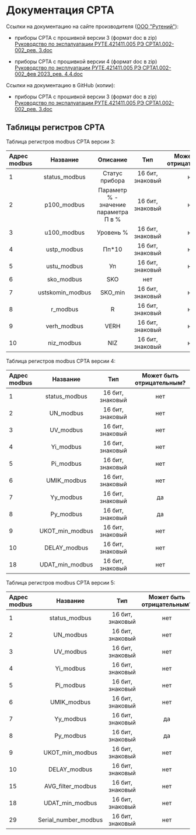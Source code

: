 # Документация СРТА

Ссылки на документацию на сайте производителя ([ООО "Рутений"][0]):

- приборы СРТА с прошивкой версии 3 (формат doc в zip)
[Руководство по экспалуатации РУТЕ.421411.005 РЭ СРТА1.002-002_рев. 3.doc][1]

- приборы СРТА с прошивкой версии 4 (формат doc в zip)
[Руководство по эксплуатации РУТЕ.421411.005 РЭ СРТА1.002-002_фев 2023_рев. 4.4.doc][2]

Ссылки на документацию в GitHub (копии):

- приборы СРТА с прошивкой версии 3 (формат doc в zip)
[Руководство по экспалуатации РУТЕ.421411.005 РЭ СРТА1.002-002_рев. 3.doc][3]

## Таблицы регистров СРТА

Таблица регистров modbus СРТА версии 3:

| Адрес modbus  | Название        | Описание            | Тип            | Может быть отрицательным? |
|:------------- |:---------------:| :-------------:| :-------------:| :-------------:|
| 1         | status_modbus       | Статус прибора        |  16 бит, знаковый        | нет |
| 2         | p100_modbus        | Параметр %  - значение параметра П в %   | 16 бит, знаковый        | нет |
| 3         | u100_modbus      | Уровень %        | 16 бит, знаковый        | нет |
| 4         | ustp_modbus | Пп*10        | 16 бит, знаковый        | нет |
| 5         | ustu_modbus | Уп        | 16 бит, знаковый        | нет |
| 6         | sko_modbus | SKO        | нет |
| 7         | ustskomin_modbus | SKO_min        | 16 бит, знаковый        | нет |
| 8         | r_modbus | R        | 16 бит, знаковый        | нет |
| 9         | verh_modbus | VERH        | 16 бит, знаковый        | нет |
| 10         | niz_modbus | NIZ        | 16 бит, знаковый        | нет |


Таблица регистров modbus СРТА версии 4:

| Адрес modbus  | Название        | Тип            | Может быть отрицательным? |
|:------------- |:---------------:| :-------------:| :-------------:|
| 1         | status_modbus       | 16 бит, знаковый        | нет |
| 2         | UN_modbus        | 16 бит, знаковый        | нет |
| 3         | UV_modbus     | 16 бит, знаковый        | нет |
| 4         | Yi_modbus | 16 бит, знаковый        | нет |
| 5         | Pi_modbus | 16 бит, знаковый        | нет |
| 6         | UMIK_modbus | 16 бит, знаковый        | нет |
| 7         | Yy_modbus | 16 бит, знаковый        | да |
| 8         | Py_modbus | 16 бит, знаковый        | да |
| 9         | UKOT_min_modbus | 16 бит, знаковый        | нет |
| 10         | DELAY_modbus | 16 бит, знаковый        | нет |
| 18         | UDAT_min_modbus | 16 бит, знаковый        | нет |


Таблица регистров modbus СРТА версии 5:

| Адрес modbus  | Название        | Тип            | Может быть отрицательным? |
|:------------- |:---------------:| :-------------:| :-------------:|
| 1         | status_modbus       | 16 бит, знаковый        | нет |
| 2         | UN_modbus        | 16 бит, знаковый        | нет |
| 3         | UV_modbus     | 16 бит, знаковый        | нет |
| 4         | Yi_modbus | 16 бит, знаковый        | нет |
| 5         | Pi_modbus | 16 бит, знаковый        | нет |
| 6         | UMIK_modbus | 16 бит, знаковый        | нет |
| 7         | Yy_modbus | 16 бит, знаковый        | да |
| 8         | Py_modbus | 16 бит, знаковый        | да |
| 9         | UKOT_min_modbus | 16 бит, знаковый        | нет |
| 10         | DELAY_modbus | 16 бит, знаковый        | нет |
| 15         | AVG_filter_modbus | 16 бит, знаковый        | нет |
| 18         | UDAT_min_modbus | 16 бит, знаковый        | нет |
| 29         | Serial_number_modbus | 16 бит, знаковый        | нет |



[0]: http://rute.ru/index.php?id=srta1002-002

[1]: https://rute.ru/files/SRTA_BS204_R3.zip
[2]: https://rute.ru/files/SRTA_BS204.zip

[3]: https://github.com/SVrz/APK-SrtaReg/blob/main/manuals/%D0%A0%D0%AD%20%D0%A1%D0%A0%D0%A2%D0%90_%D1%80%D0%B5%D0%B2.%203.1_2014.doc
